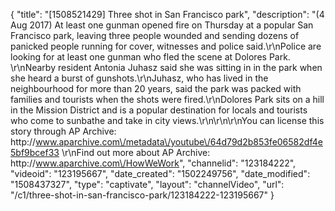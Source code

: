 {
    "title": "[1508521429] Three shot in San Francisco park",
    "description": "(4 Aug 2017) At least one gunman opened fire on Thursday at a popular San Francisco park, leaving three people wounded and sending dozens of panicked people running for cover, witnesses and police said.\r\nPolice are looking for at least one gunman who fled the scene at Dolores Park. \r\nNearby resident Antonia Juhasz said she was sitting in in the park when she heard a burst of gunshots.\r\nJuhasz, who has lived in the neighbourhood for more than 20 years, said the park was packed with families and tourists when the shots were fired.\r\nDolores Park sits on a hill in the Mission District and is a popular destination for locals and tourists who come to sunbathe and take in city views.\r\n\r\n\r\nYou can license this story through AP Archive: http:\/\/www.aparchive.com\/metadata\/youtube\/64d79d2b853fe06582df4e5bf9bcef33 \r\nFind out more about AP Archive: http:\/\/www.aparchive.com\/HowWeWork",
    "channelid": "123184222",
    "videoid": "123195667",
    "date_created": "1502249756",
    "date_modified": "1508437327",
    "type": "captivate",
    "layout": "channelVideo",
    "url": "\/c1\/three-shot-in-san-francisco-park\/123184222-123195667"
}
